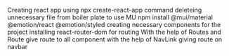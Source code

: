 Creating react app using npx create-react-app command
deleteing unnecessary file from boiler plate
to use MU npm install @mui/material @emotion/react @emotion/styled
creating necessary components for the project
installing react-router-dom for routing
With the help of Routes and Route give route to all component
with the help of NavLink giving route on navbar

